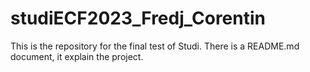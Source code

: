 # studiECF2023_Fredj_Corentin
This is the repository for the final test of Studi. There is a README.md document, it explain the project.
